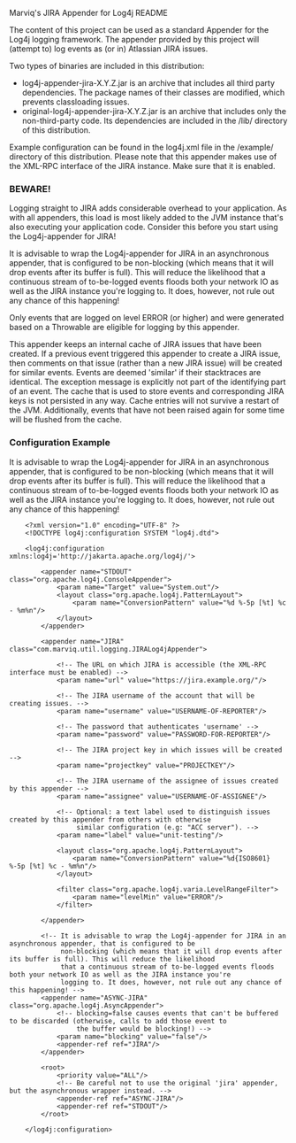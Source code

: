 Marviq's JIRA Appender for Log4j README

The content of this project can be used as a standard Appender for the Log4j logging framework. The appender provided by
this project will (attempt to) log events as (or in) Atlassian JIRA issues.

Two types of binaries are included in this distribution:
 * log4j-appender-jira-X.Y.Z.jar is an archive that includes all third party dependencies. The package names of their
   classes are modified, which prevents classloading issues.
 * original-log4j-appender-jira-X.Y.Z.jar is an archive that includes only the non-third-party code. Its dependencies
   are included in the /lib/ directory of this distribution.

Example configuration can be found in the log4j.xml file in the /example/ directory of this distribution. Please note
that this appender makes use of the XML-RPC interface of the JIRA instance. Make sure that it is enabled.

### BEWARE!
Logging straight to JIRA adds considerable overhead to your application. As with all appenders, this load is most likely
added to the JVM instance that's also executing your application code. Consider this before you start using the
Log4j-appender for JIRA!

It is advisable to wrap the Log4j-appender for JIRA in an asynchronous appender, that is configured to be non-blocking
(which means that it will drop events after its buffer is full). This will reduce the likelihood that a continuous
stream of to-be-logged events floods both your network IO as well as the JIRA instance you're logging to. It does,
however, not rule out any chance of this happening!

Only events that are logged on level ERROR (or higher) and were generated based on a Throwable are eligible for
logging by this appender.

This appender keeps an internal cache of JIRA issues that have been created. If a previous event triggered this appender
to create a JIRA issue, then comments on that issue (rather than a new JIRA issue) will be created for similar events.
Events are deemed 'similar' if their stacktraces are identical. The exception message is explicitly not part of the
identifying part of an event. The cache that is used to store events and corresponding JIRA keys is not persisted in any
way. Cache entries will not survive a restart of the JVM. Additionally, events that have not been raised again for some
time will be flushed from the cache.

### Configuration Example

It is advisable to wrap the Log4j-appender for JIRA in an asynchronous appender, that is configured to be non-blocking
(which means that it will drop events after its buffer is full). This will reduce the likelihood that a continuous
stream of to-be-logged events floods both your network IO as well as the JIRA instance you're logging to. It does,
however, not rule out any chance of this happening!

```
    <?xml version="1.0" encoding="UTF-8" ?>
    <!DOCTYPE log4j:configuration SYSTEM "log4j.dtd">

    <log4j:configuration xmlns:log4j='http://jakarta.apache.org/log4j/'>

        <appender name="STDOUT" class="org.apache.log4j.ConsoleAppender">
            <param name="Target" value="System.out"/>
            <layout class="org.apache.log4j.PatternLayout">
                <param name="ConversionPattern" value="%d %-5p [%t] %c - %m%n"/>
            </layout>
        </appender>

        <appender name="JIRA" class="com.marviq.util.logging.JIRALog4jAppender">

            <!-- The URL on which JIRA is accessible (the XML-RPC interface must be enabled) -->
            <param name="url" value="https://jira.example.org/"/>

            <!-- The JIRA username of the account that will be creating issues. -->
            <param name="username" value="USERNAME-OF-REPORTER"/>

            <!-- The password that authenticates 'username' -->
            <param name="password" value="PASSWORD-FOR-REPORTER"/>

            <!-- The JIRA project key in which issues will be created -->
            <param name="projectkey" value="PROJECTKEY"/>

            <!-- The JIRA username of the assignee of issues created by this appender -->
            <param name="assignee" value="USERNAME-OF-ASSIGNEE"/>

            <!-- Optional: a text label used to distinguish issues created by this appender from others with otherwise
                 similar configuration (e.g: "ACC server"). -->
            <param name="label" value="unit-testing"/>

            <layout class="org.apache.log4j.PatternLayout">
                <param name="ConversionPattern" value="%d{ISO8601} %-5p [%t] %c - %m%n"/>
            </layout>

            <filter class="org.apache.log4j.varia.LevelRangeFilter">
                <param name="levelMin" value="ERROR"/>
            </filter>

        </appender>

        <!-- It is advisable to wrap the Log4j-appender for JIRA in an asynchronous appender, that is configured to be
             non-blocking (which means that it will drop events after its buffer is full). This will reduce the likelihood
             that a continuous stream of to-be-logged events floods both your network IO as well as the JIRA instance you're
             logging to. It does, however, not rule out any chance of this happening! -->
        <appender name="ASYNC-JIRA" class="org.apache.log4j.AsyncAppender">
            <!-- blocking=false causes events that can't be buffered to be discarded (otherwise, calls to add those event to
                 the buffer would be blocking!) -->
            <param name="blocking" value="false"/>
            <appender-ref ref="JIRA"/>
        </appender>

        <root>
            <priority value="ALL"/>
            <!-- Be careful not to use the original 'jira' appender, but the asynchronous wrapper instead. -->
            <appender-ref ref="ASYNC-JIRA"/>
            <appender-ref ref="STDOUT"/>
        </root>

    </log4j:configuration>
```
